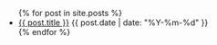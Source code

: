 <ul>
  {% for post in site.posts %}
    <li>
      <a href="{{ post.url }}">{{ post.title }}</a> {{ post.date | date: "%Y-%m-%d" }} 
    </li>
  {% endfor %}
</ul>
